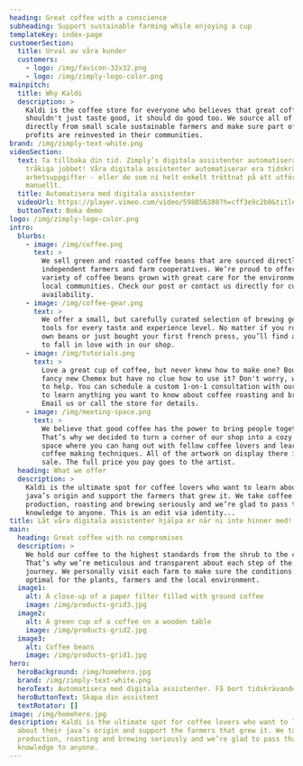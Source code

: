 ```yaml
---
heading: Great coffee with a conscience
subheading: Support sustainable farming while enjoying a cup
templateKey: index-page
customerSection:
  title: Urval av våra kunder
  customers:
    - logo: /img/favicon-32x32.png
    - logo: /img/zimply-logo-color.png
mainpitch:
  title: Why Kaldi
  description: >
    Kaldi is the coffee store for everyone who believes that great coffee
    shouldn't just taste good, it should do good too. We source all of our beans
    directly from small scale sustainable farmers and make sure part of the
    profits are reinvested in their communities.
brand: /img/zimply-text-white.png
videoSection:
  text: Ta tillbaka din tid. Zimply’s digitala assistenter automatiserar det
    tråkiga jobbet! Våra digitala assistenter automatiserar era tidskrävande
    arbetsuppgifter - eller de som ni helt enkelt tröttnat på att utföra
    manuellt.
  title: Automatisera med digitala assistenter
  videoUrl: https://player.vimeo.com/video/598856380?h=cff3e9c2b0&title=0&byline=0&portrait=0
  buttonText: Boka demo
logo: /img/zimply-logo-color.png
intro:
  blurbs:
    - image: /img/coffee.png
      text: >
        We sell green and roasted coffee beans that are sourced directly from
        independent farmers and farm cooperatives. We’re proud to offer a
        variety of coffee beans grown with great care for the environment and
        local communities. Check our post or contact us directly for current
        availability.
    - image: /img/coffee-gear.png
      text: >
        We offer a small, but carefully curated selection of brewing gear and
        tools for every taste and experience level. No matter if you roast your
        own beans or just bought your first french press, you’ll find a gadget
        to fall in love with in our shop.
    - image: /img/tutorials.png
      text: >
        Love a great cup of coffee, but never knew how to make one? Bought a
        fancy new Chemex but have no clue how to use it? Don't worry, we’re here
        to help. You can schedule a custom 1-on-1 consultation with our baristas
        to learn anything you want to know about coffee roasting and brewing.
        Email us or call the store for details.
    - image: /img/meeting-space.png
      text: >
        We believe that good coffee has the power to bring people together.
        That’s why we decided to turn a corner of our shop into a cozy meeting
        space where you can hang out with fellow coffee lovers and learn about
        coffee making techniques. All of the artwork on display there is for
        sale. The full price you pay goes to the artist.
  heading: What we offer
  description: >
    Kaldi is the ultimate spot for coffee lovers who want to learn about their
    java’s origin and support the farmers that grew it. We take coffee
    production, roasting and brewing seriously and we’re glad to pass that
    knowledge to anyone. This is an edit via identity...
title: Låt våra digitala assistenter hjälpa er när ni inte hinner med!
main:
  heading: Great coffee with no compromises
  description: >
    We hold our coffee to the highest standards from the shrub to the cup.
    That’s why we’re meticulous and transparent about each step of the coffee’s
    journey. We personally visit each farm to make sure the conditions are
    optimal for the plants, farmers and the local environment.
  image1:
    alt: A close-up of a paper filter filled with ground coffee
    image: /img/products-grid3.jpg
  image2:
    alt: A green cup of a coffee on a wooden table
    image: /img/products-grid2.jpg
  image3:
    alt: Coffee beans
    image: /img/products-grid1.jpg
hero:
  heroBackground: /img/homehero.jpg
  brand: /img/zimply-text-white.png
  heroText: Automatisera med digitala assistenter. Få bort tidskrävande arbetsuppgifter
  heroButtonText: Skapa din assistent
  textRotator: []
image: /img/homehero.jpg
description: Kaldi is the ultimate spot for coffee lovers who want to learn
  about their java’s origin and support the farmers that grew it. We take coffee
  production, roasting and brewing seriously and we’re glad to pass that
  knowledge to anyone.
---
```

